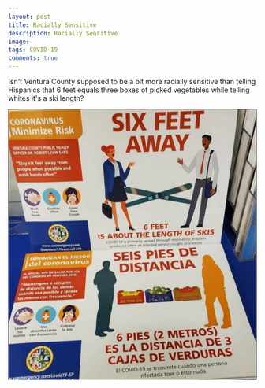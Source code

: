 ```yaml
---
layout: post
title: Racially Sensitive
description: Racially Sensitive
image: 
tags: COVID-19
comments: true
---
```

Isn't Ventura County supposed to be a bit more racially sensitive than
telling Hispanics that 6 feet equals three boxes of picked vegetables
while telling whites it's a ski length?

![](/../../assets/images/post-images/sensitive/f8e9a64719980e985accd9046d2bb2b7.jpg)
